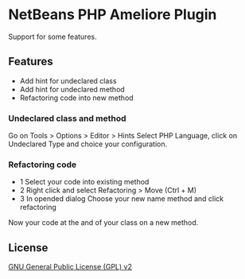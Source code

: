 # NetBeans PHP Ameliore Plugin

Support for some features.

## Features

- Add hint for undeclared class
- Add hint for undeclared method
- Refactoring code into new method

### Undeclared class and method

Go on Tools > Options > Editor > Hints
Select PHP Language, click on Undeclared Type and choice your configuration.

### Refactoring code

- 1 Select your code into existing method
- 2 Right click and select Refactoring > Move (Ctrl + M)
- 3 In opended dialog Choose your new name method and click refactoring

Now your code at the and of your class on a new method.

## License

[GNU General Public License (GPL) v2](http://www.gnu.org/licenses)
